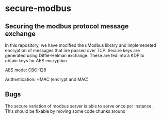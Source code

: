# secure-modbus

## Securing the modbus protocol message exchange

In this repository, we have modified the uModbus library and implemeneted encryption of messages that are passed over TCP.
Secure keys are generated using Diffie-Helman exchange. These are fed into a KDF to obtain keys for AES encryption

AES mode: CBC-128

Authentication: HMAC  (encrypt and MAC)

## Bugs
The secure variation of modbus server is able to serve once per instance. This should be fixable by moving some code chunks around

